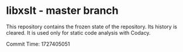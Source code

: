 # libxslt - master branch

This repository contains the frozen state of the repository.
Its history is cleared. It is used only for static code
analysis with Codacy.

Commit Time: 1727405051